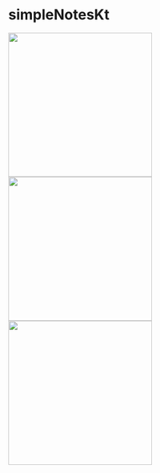 # simpleNotesKt

<img src="https://github.com/IllidanStormrage1/simpleNotesKt/blob/master/Screenshots/photo_2020-03-06_22-5543_pixel_quite_black_portrait.png	" width="287"/> <img src="https://github.com/IllidanStormrage1/simpleNotesKt/blob/master/Screenshots/photo_2020-03-06_22-5543_pixel_quite_black_portrait.png	" width="287"/> <img src="https://github.com/IllidanStormrage1/simpleNotesKt/blob/master/Screenshots/photo_2020-03-06_22-5546_pixel_quite_black_portrait.png" width="287"/>

